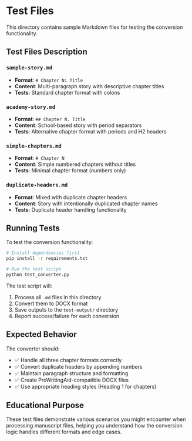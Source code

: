 # Test Files

This directory contains sample Markdown files for testing the conversion functionality.

## Test Files Description

### `sample-story.md`
- **Format**: `# Chapter N: Title`
- **Content**: Multi-paragraph story with descriptive chapter titles
- **Tests**: Standard chapter format with colons

### `academy-story.md`
- **Format**: `## Chapter N. Title`
- **Content**: School-based story with period separators
- **Tests**: Alternative chapter format with periods and H2 headers

### `simple-chapters.md`
- **Format**: `# Chapter N`
- **Content**: Simple numbered chapters without titles
- **Tests**: Minimal chapter format (numbers only)

### `duplicate-headers.md`
- **Format**: Mixed with duplicate chapter headers
- **Content**: Story with intentionally duplicated chapter names
- **Tests**: Duplicate header handling functionality

## Running Tests

To test the conversion functionality:

```bash
# Install dependencies first
pip install -r requirements.txt

# Run the test script
python test_converter.py
```

The test script will:
1. Process all `.md` files in this directory
2. Convert them to DOCX format
3. Save outputs to the `test-output/` directory
4. Report success/failure for each conversion

## Expected Behavior

The converter should:
- ✅ Handle all three chapter formats correctly
- ✅ Convert duplicate headers by appending numbers
- ✅ Maintain paragraph structure and formatting
- ✅ Create ProWritingAid-compatible DOCX files
- ✅ Use appropriate heading styles (Heading 1 for chapters)

## Educational Purpose

These test files demonstrate various scenarios you might encounter when processing manuscript files, helping you understand how the conversion logic handles different formats and edge cases.
